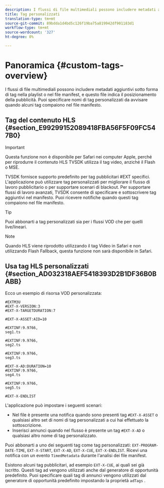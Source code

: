 ```yaml
---
description: I flussi di file multimediali possono includere metadati aggiuntivi sotto forma di tag nella playlist o nel file manifest, e questo file indica il posizionamento della pubblicità. Puoi specificare nomi di tag personalizzati da avvisare quando alcuni tag compaiono nel file manifesto.
title: Tag personalizzati
translation-type: tm+mt
source-git-commit: 89bdda1d4bd5c126f19ba75a819942df901183d1
workflow-type: tm+mt
source-wordcount: '327'
ht-degree: 0%

---
```



# Panoramica {#custom-tags-overview}

I flussi di file multimediali possono includere metadati aggiuntivi sotto forma di tag nella playlist o nel file manifest, e questo file indica il posizionamento della pubblicità. Puoi specificare nomi di tag personalizzati da avvisare quando alcuni tag compaiono nel file manifesto.

## Tag del contenuto HLS {#section_E99299152089418FBA56F5F09FC547B0}

>[!IMPORTANT]
>
>Questa funzione non è disponibile per Safari nei computer Apple, perché per riprodurre il contenuto HLS TVSDK utilizza il tag video, anziché il Flash o MSE.

TVSDK fornisce supporto predefinito per tag pubblicitari #EXT specifici. L&#39;applicazione può utilizzare tag personalizzati per migliorare il flusso di lavoro pubblicitario o per supportare scenari di blackout. Per supportare flussi di lavoro avanzati, TVSDK consente di specificare e sottoscrivere tag aggiuntivi nel manifesto. Puoi ricevere notifiche quando questi tag compaiono nel file manifesto.

>[!TIP]
>
>Puoi abbonarti a tag personalizzati sia per i flussi VOD che per quelli live/lineari.

>[!NOTE]
>
>Quando HLS viene riprodotto utilizzando il tag Video in Safari e non utilizzando Flash Fallback, questa funzione non sarà disponibile in Safari.

## Usa tag HLS personalizzati {#section_AD032318AEF5418393D2B1DF36B0BABB}

Ecco un esempio di risorsa VOD personalizzata:

```
#EXTM3U
#EXT-X-VERSION:3
#EXT-X-TARGETDURATION:7
 
#EXT-X-ASSET:AID=10
 
#EXTINF:9.9766,
seg1.ts
 
#EXTINF:9.9766,
seg2.ts
 
#EXTINF:9.9766,
seg3.ts
 
#EXT-X-AD:DURATION=10
#EXTINF:9.9766,
seg4.ts
 
#EXTINF:9.9766,
seg5.ts
 
#EXT-X-ENDLIST
```

L&#39;applicazione può impostare i seguenti scenari:

* Nel file è presente una notifica quando sono presenti tag `#EXT-X-ASSET` o qualsiasi altro set di nomi di tag personalizzati a cui hai effettuato la sottoscrizione.
* Inserisci annunci quando nel flusso è presente un tag `#EXT-X-AD` o qualsiasi altro nome di tag personalizzato.

Puoi abbonarti a uno dei seguenti tag come tag personalizzati: `EXT-PROGRAM-DATE-TIME`, `EXT-X-START`, `EXT-X-AD`, `EXT-X-CUE`, `EXT-X-ENDLIST`. Ricevi una notifica con un evento `TimedMetadata` durante l&#39;analisi dei file manifest.

Esistono alcuni tag pubblicitari, ad esempio `EXT-X-CUE`, ai quali sei già iscritto. Questi tag ad vengono utilizzati anche dal generatore di opportunità predefinito. Puoi specificare quali tag di annunci vengono utilizzati dal generatore di opportunità predefinito impostando la proprietà `adTags` .